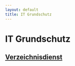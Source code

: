 ```yaml
---
layout: default
title: IT Grundschutz
---
```


# IT Grundschutz

## [Verzeichnisdienst](Verzeichnisdienst)

